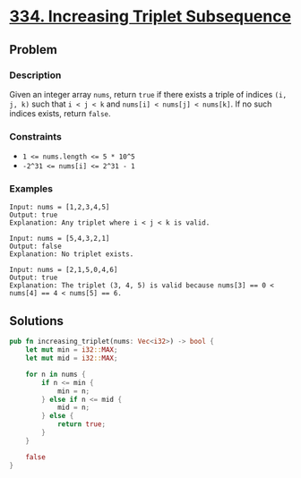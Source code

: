 # [334. Increasing Triplet Subsequence](https://leetcode.com/problems/increasing-triplet-subsequence/)

## Problem

### Description

Given an integer array `nums`, return `true` if there exists a triple of
indices `(i, j, k)` such that `i < j < k` and `nums[i] < nums[j] < nums[k]`. If
no such indices exists, return `false`.

### Constraints

* `1 <= nums.length <= 5 * 10^5`
* `-2^31 <= nums[i] <= 2^31 - 1`

### Examples

```text
Input: nums = [1,2,3,4,5]
Output: true
Explanation: Any triplet where i < j < k is valid.
```

```text
Input: nums = [5,4,3,2,1]
Output: false
Explanation: No triplet exists.
```

```text
Input: nums = [2,1,5,0,4,6]
Output: true
Explanation: The triplet (3, 4, 5) is valid because nums[3] == 0 < nums[4] == 4 < nums[5] == 6.
```

## Solutions

```rust
pub fn increasing_triplet(nums: Vec<i32>) -> bool {
    let mut min = i32::MAX;
    let mut mid = i32::MAX;

    for n in nums {
        if n <= min {
            min = n;
        } else if n <= mid {
            mid = n;
        } else {
            return true;
        }
    }

    false
}
```
